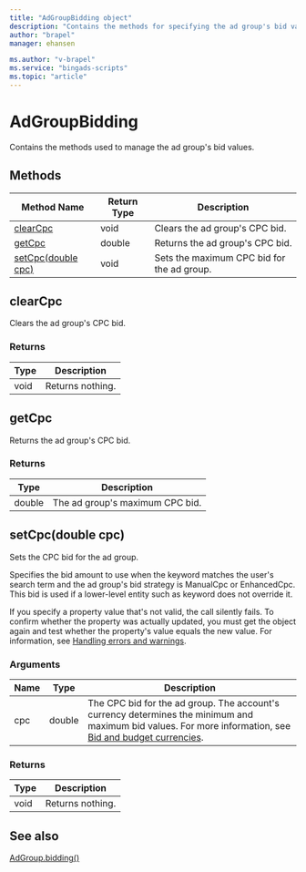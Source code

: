 ```yaml
---
title: "AdGroupBidding object"
description: "Contains the methods for specifying the ad group's bid values."
author: "brapel"
manager: ehansen

ms.author: "v-brapel"
ms.service: "bingads-scripts"
ms.topic: "article"
---
```


# AdGroupBidding

Contains the methods used to manage the ad group's bid values.

## Methods

|Method Name|Return Type|Description|
|-|-|-
[clearCpc](#clearcpc)|void|Clears the ad group's CPC bid.
[getCpc](#getcpc)|double|Returns the ad group's CPC bid.
[setCpc(double cpc)](#setcpc~double-cpc~)|void|Sets the maximum CPC bid for the ad group.

## <a name="clearcpc"></a>clearCpc
Clears the ad group's CPC bid. 

### Returns

|Type|Description|
|-|-
void|Returns nothing.

## <a name="getcpc"></a>getCpc
Returns the ad group's CPC bid. 

### Returns

|Type|Description|
|-|-
double|The ad group's maximum CPC bid.

## <a name="setcpc~double-cpc~"></a>setCpc(double cpc)
Sets the CPC bid for the ad group. 

Specifies the bid amount to use when the keyword matches the user's search term and the ad group's bid strategy is ManualCpc or EnhancedCpc. This bid is used if a lower-level entity such as keyword does not override it.

If you specify a property value that's not valid, the call silently fails. To confirm whether the property was actually updated, you must get the object again and test whether the property's value equals the new value. For information, see [Handling errors and warnings](../concepts/errors-and-warnings.md).

### Arguments

|Name|Type|Description|
|-|-|-
cpc|double|The CPC bid for the ad group. The account's currency determines the minimum and maximum bid values. For more information, see [Bid and budget currencies](/bingads/guides/currencies#bidandbudget).

### Returns

|Type|Description|
|-|-
void|Returns nothing.


## See also

[AdGroup.bidding()](AdGroup.md#bidding)